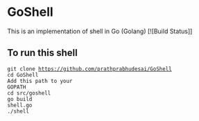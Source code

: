 # GoShell
This is an implementation of shell in Go (Golang)
[![Build Status]]

## To run this shell

<code>git clone https://github.com/prathprabhudesai/GoShell</code><br>
<code>cd GoShell</code><br>
<code>Add this path to your GOPATH</code><br>
<code>cd src/goshell</code><br>
<code>go build shell.go</code><br>
<code>./shell</code><br>


